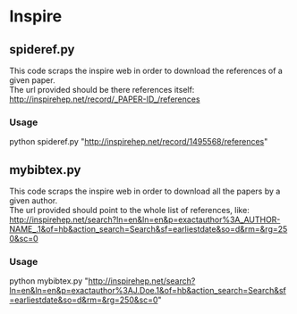 # Inspire

## spideref.py
This code scraps the inspire web in order to download the references of a given paper.<br/>
The url provided should be there references itself:
   http://inspirehep.net/record/_PAPER-ID_/references

### Usage
python spideref.py "http://inspirehep.net/record/1495568/references"

## mybibtex.py
This code scraps the inspire web in order to download all the papers by a given author.<br/>
The url provided should point to the whole list of references, like:
   http://inspirehep.net/search?ln=en&ln=en&p=exactauthor%3A_AUTHOR-NAME_.1&of=hb&action_search=Search&sf=earliestdate&so=d&rm=&rg=250&sc=0

### Usage
python mybibtex.py "http://inspirehep.net/search?ln=en&ln=en&p=exactauthor%3AJ.Doe.1&of=hb&action_search=Search&sf=earliestdate&so=d&rm=&rg=250&sc=0"
